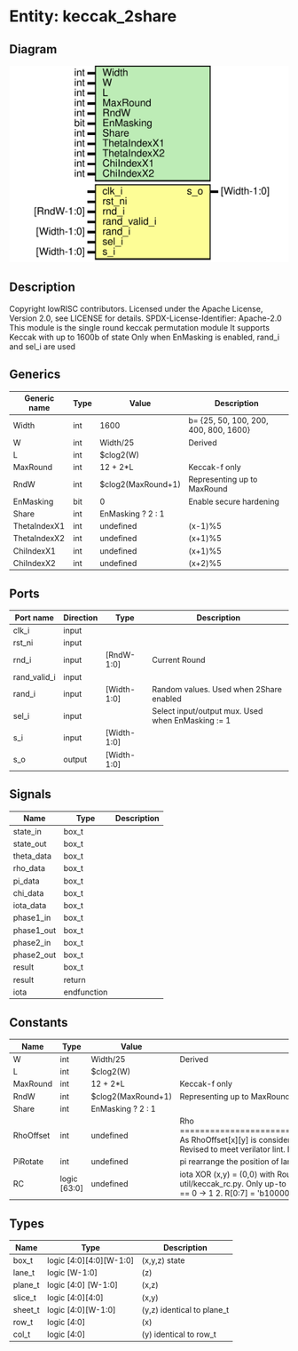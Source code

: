 # Entity: keccak_2share
## Diagram
![Diagram](keccak_2share.svg "Diagram")
## Description
Copyright lowRISC contributors.
 Licensed under the Apache License, Version 2.0, see LICENSE for details.
 SPDX-License-Identifier: Apache-2.0
 This module is the single round keccak permutation module
 It supports Keccak with up to 1600b of state
 Only when EnMasking is enabled, rand_i and sel_i are used
 
## Generics
| Generic name | Type | Value              | Description                           |
| ------------ | ---- | ------------------ | ------------------------------------- |
| Width        | int  | 1600               | b= {25, 50, 100, 200, 400, 800, 1600} |
| W            | int  | Width/25           | Derived                               |
| L            | int  | $clog2(W)          |                                       |
| MaxRound     | int  | 12 + 2*L           | Keccak-f only                         |
| RndW         | int  | $clog2(MaxRound+1) | Representing up to MaxRound           |
| EnMasking    | bit  | 0                  | Enable secure hardening               |
| Share        | int  | EnMasking ? 2 : 1  |                                       |
| ThetaIndexX1 | int  | undefined          | (x-1)%5                               |
| ThetaIndexX2 | int  | undefined          | (x+1)%5                               |
| ChiIndexX1   | int  | undefined          | (x+1)%5                               |
| ChiIndexX2   | int  | undefined          | (x+2)%5                               |
## Ports
| Port name    | Direction | Type        | Description                                       |
| ------------ | --------- | ----------- | ------------------------------------------------- |
| clk_i        | input     |             |                                                   |
| rst_ni       | input     |             |                                                   |
| rnd_i        | input     | [RndW-1:0]  | Current Round                                     |
| rand_valid_i | input     |             |                                                   |
| rand_i       | input     | [Width-1:0] | Random values. Used when 2Share enabled           |
| sel_i        | input     |             | Select input/output mux. Used when EnMasking := 1 |
| s_i          | input     | [Width-1:0] |                                                   |
| s_o          | output    | [Width-1:0] |                                                   |
## Signals
| Name       | Type        | Description |
| ---------- | ----------- | ----------- |
| state_in   | box_t       |             |
| state_out  | box_t       |             |
| theta_data | box_t       |             |
| rho_data   | box_t       |             |
| pi_data    | box_t       |             |
| chi_data   | box_t       |             |
| iota_data  | box_t       |             |
| phase1_in  | box_t       |             |
| phase1_out | box_t       |             |
| phase2_in  | box_t       |             |
| phase2_out | box_t       |             |
| result     | box_t       |             |
| result     | return      |             |
| iota       | endfunction |             |
## Constants
| Name      | Type         | Value              | Description                                                                                                                                                                                                                                                                                                                                                                                                                                                    |
| --------- | ------------ | ------------------ | -------------------------------------------------------------------------------------------------------------------------------------------------------------------------------------------------------------------------------------------------------------------------------------------------------------------------------------------------------------------------------------------------------------------------------------------------------------- |
| W         | int          | Width/25           | Derived                                                                                                                                                                                                                                                                                                                                                                                                                                                        |
| L         | int          | $clog2(W)          |                                                                                                                                                                                                                                                                                                                                                                                                                                                                |
| MaxRound  | int          | 12 + 2*L           | Keccak-f only                                                                                                                                                                                                                                                                                                                                                                                                                                                  |
| RndW      | int          | $clog2(MaxRound+1) | Representing up to MaxRound                                                                                                                                                                                                                                                                                                                                                                                                                                    |
| Share     | int          | EnMasking ? 2 : 1  |                                                                                                                                                                                                                                                                                                                                                                                                                                                                |
| RhoOffset | int          | undefined          | Rho ====================================================================== As RhoOffset[x][y] is considered as variable int in VCS, it is replaced with generate statement. Revised to meet verilator lint. Now RhoOffset is 1-D array                                                                                                                                                                                                                         |
| PiRotate  | int          | undefined          | pi rearrange the position of lanes pi[x,y,z] = state[(x+3y),x,z]                                                                                                                                                                                                                                                                                                                                                                                               |
| RC        | logic [63:0] | undefined          | iota XOR (x,y) = (0,0) with Round Constant (RC) RC parameter: Precomputed by util/keccak_rc.py. Only up-to 0..L-1 is used RC = '0 RC[2**j-1] = rc(j+7*rnd) rc(t) = 1. t%255 == 0 -> 1 2. R[0:7] = 'b10000000 3. for i = [1..t%255] a. R = 0 || R b. R[0] = R[0] ^ R[8] c. R[4] = R[4] ^ R[8] d. R[5] = R[5] ^ R[8] e. R[6] = R[6] ^ R[8] f. R = R[0:7] 4. return R[0] RC has L = [0..6] for lower L case, only chopping lower part of 64bit RC is sufficient.  |
## Types
| Name    | Type                    | Description                |
| ------- | ----------------------- | -------------------------- |
| box_t   | logic [4:0][4:0][W-1:0] | (x,y,z) state              |
| lane_t  | logic           [W-1:0] | (z)                        |
| plane_t | logic [4:0]     [W-1:0] | (x,z)                      |
| slice_t | logic [4:0][4:0]        | (x,y)                      |
| sheet_t | logic      [4:0][W-1:0] | (y,z) identical to plane_t |
| row_t   | logic [4:0]             | (x)                        |
| col_t   | logic      [4:0]        | (y) identical to row_t     |
